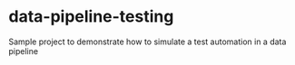 # data-pipeline-testing
Sample project to demonstrate how to simulate a test automation in a data pipeline
